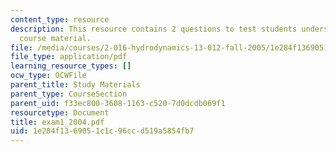 ```yaml
---
content_type: resource
description: This resource contains 2 questions to test students understanding of
  course material.
file: /media/courses/2-016-hydrodynamics-13-012-fall-2005/1e284f1369051c1c96ccd519a5854fb7_exam1_2004.pdf
file_type: application/pdf
learning_resource_types: []
ocw_type: OCWFile
parent_title: Study Materials
parent_type: CourseSection
parent_uid: f33ec800-3608-1163-c520-7d0dcdb069f1
resourcetype: Document
title: exam1_2004.pdf
uid: 1e284f13-6905-1c1c-96cc-d519a5854fb7
---
```

